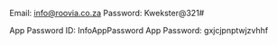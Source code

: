 Email: info@roovia.co.za
Password: Kwekster@321#

App Password ID: InfoAppPassword
App Password: gxjcjpnptwjzvhhf